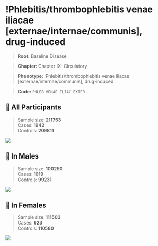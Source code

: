 # !Phlebitis/thrombophlebitis venae iliacae [externae/internae/communis], drug-induced

> **Root:** Baseline Disease  

> **Chapter:** Chapter IX- Circulatory  

> **Phenotype:** !Phlebitis/thrombophlebitis venae iliacae [externae/internae/communis], drug-induced  

> **Code:** `PHLEB_VENAE_ILIAC_EXTER`

## 🧪 All Participants  
> Sample size: **211753**  
> Cases: **1942**  
> Controls: **209811**
<img src="/Disease/Figures/ALL/Incidence/PHLEB_VENAE_ILIAC_EXTER.png"/>
<CsvTable src="/public/Disease/Data/ALL/Incidence/COX_PHLEB_VENAE_ILIAC_EXTER.csv" label="🔍 View full results" />

## 👨 In Males  
> Sample size: **100250**  
> Cases: **1019**  
> Controls: **99231**
<img src="/Disease/Figures/Male/Incidence/PHLEB_VENAE_ILIAC_EXTER.png"/>
<CsvTable src="/public/Disease/Data/Male/Incidence/COX_PHLEB_VENAE_ILIAC_EXTER.csv" label="🔍 View full results" />

## 👩 In Females  
> Sample size: **111503**  
> Cases: **923**  
> Controls: **110580**
<img src="/Disease/Figures/Female/Incidence/PHLEB_VENAE_ILIAC_EXTER.png"/>
<CsvTable src="/public/Disease/Data/Female/Incidence/COX_PHLEB_VENAE_ILIAC_EXTER.csv" label="🔍 View full results" />
